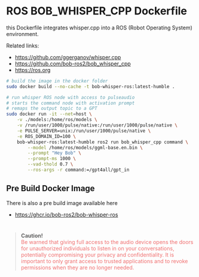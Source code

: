 # ROS BOB_WHISPER_CPP Dockerfile

this Dockerfile integrates whisper.cpp into a ROS (Robot Operating System) environment.

Related links:
- https://github.com/ggerganov/whisper.cpp
- https://github.com/bob-ros2/bob_whisper_cpp
- https://ros.org

```bash
# build the image in the docker folder
sudo docker build --no-cache -t bob-whisper-ros:latest-humble .

# run whisper ROS node with access to pulseaudio
# starts the command node with activation prompt
# remaps the output topic to a GPT
sudo docker run -it --net=host \
    -v ./models:/home/ros/models \
    -v /run/user/1000/pulse/native:/run/user/1000/pulse/native \
    -e PULSE_SERVER=unix:/run/user/1000/pulse/native \
    -e ROS_DOMAIN_ID=100 \
    bob-whisper-ros:latest-humble ros2 run bob_whisper_cpp command \
        --model /home/ros/models/ggml-base.en.bin \
        --prompt "Hey Bob" \
        --prompt-ms 1000 \
        --vad-thold 0.7 \
        --ros-args -r command:=/gpt4all/gpt_in
```
## Pre Build Docker Image
There is also a pre build image available here

* https://ghcr.io/bob-ros2/bob-whisper-ros

#
> **Caution!**\
> <font color="#F07070">Be warned that giving full access to the audio device opens the doors for unauthorized individuals to listen in on your conversations, potentially compromising your privacy and confidentiality. It is important to only grant access to trusted applications and to revoke permissions when they are no longer needed.</font>
